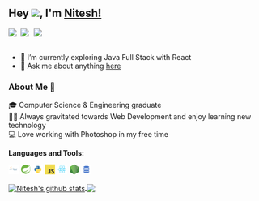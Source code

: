 ## Hey <img src="https://github.com/TheDudeThatCode/TheDudeThatCode/blob/master/Assets/Hi.gif" width="29px">, I'm [Nitesh!](https://niteshseram.github.io) 

<a href="https://www.linkedin.com/in/niteshseram/">
  <img align="left" width="24px" src="https://cdn.jsdelivr.net/npm/simple-icons@v3/icons/linkedin.svg"  />
</a>
<a href="https://twitter.com/niteshseram">
  <img align="left" width="26px" src="https://cdn.jsdelivr.net/npm/simple-icons@v3/icons/twitter.svg" />
</a>
<a href="mailto:niteshseram@gmail.com">
  <img align="left" width="26px" src="https://cdn.jsdelivr.net/npm/simple-icons@v3/icons/gmail.svg" />
</a>
<br />
<br />

- 🌱 I’m currently exploring Java Full Stack with React
- 💬 Ask me about anything [here](https://github.com/niteshseram/niteshseram/issues)


### About Me 🚀
🎓 Computer Science & Engineering graduate <br />
👨‍💻 Always gravitated towards Web Development and enjoy learning new technology <br />
💻 Love working with Photoshop in my free time <br />

**Languages and Tools:**  

<code><img height="20" src="https://raw.githubusercontent.com/github/explore/80688e429a7d4ef2fca1e82350fe8e3517d3494d/topics/java/java.png"></code>
<code><img height="20" src="https://raw.githubusercontent.com/github/explore/80688e429a7d4ef2fca1e82350fe8e3517d3494d/topics/spring-boot/spring-boot.png"></code>
<code><img height="20" src="https://raw.githubusercontent.com/github/explore/80688e429a7d4ef2fca1e82350fe8e3517d3494d/topics/python/python.png"></code>
<code><img height="20" src="https://raw.githubusercontent.com/github/explore/80688e429a7d4ef2fca1e82350fe8e3517d3494d/topics/javascript/javascript.png"></code>
<code><img height="20" src="https://raw.githubusercontent.com/github/explore/80688e429a7d4ef2fca1e82350fe8e3517d3494d/topics/react/react.png"></code>
<code><img height="20" src="https://raw.githubusercontent.com/github/explore/80688e429a7d4ef2fca1e82350fe8e3517d3494d/topics/nodejs/nodejs.png"></code>
<code><img height="20" src="https://raw.githubusercontent.com/github/explore/80688e429a7d4ef2fca1e82350fe8e3517d3494d/topics/sql/sql.png"></code>


<a href="https://github.com/niteshseram/github-readme-stats">
  <img align="center" src="https://github-readme-stats.vercel.app/api?username=niteshseram&show_icons=true&hide_border=true" alt="Nitesh's github stats" />
</a>
<a href="https://github.com/niteshseram/github-readme-stats">
  <img align="center" src="https://github-readme-stats.vercel.app/api/top-langs/?username=niteshseram&langs_count=6&layout=compact&hide_border=true" />
</a>
<!--
**niteshseram/niteshseram** is a ✨ _special_ ✨ repository because its `README.md` (this file) appears on your GitHub profile.

Here are some ideas to get you started:


-->
